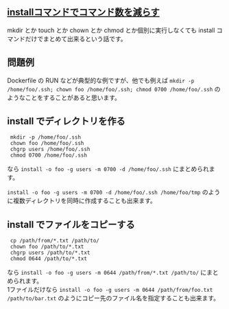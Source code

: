 ## [installコマンドでコマンド数を減らす](https://blog.n-z.jp/blog/2014-02-14-install.html)

mkdir とか touch とか chown とか chmod とか個別に実行しなくても install コマンドだけでまとめて出来るという話です。<br>

## 問題例
Dockerfile の RUN などが典型的な例ですが、他でも例えば `mkdir -p /home/foo/.ssh; chown foo /home/foo/.ssh; chmod 0700 /home/foo/.ssh` のようなことをすることがあると思います。<br>

## install でディレクトリを作る
```
 mkdir -p /home/foo/.ssh
 chown foo /home/foo/.ssh
 chgrp users /home/foo/.ssh
 chmod 0700 /home/foo/.ssh
```
なら `install -o foo -g users -m 0700 -d /home/foo/.ssh` にまとめられます。<br>

`install -o foo -g users -m 0700 -d /home/foo/.ssh /home/foo/tmp` のように複数ディレクトリを同時に作成することも出来ます。<br>

## install でファイルをコピーする
```
 cp /path/from/*.txt /path/to/
 chown foo /path/to/*.txt
 chgrp users /path/to/*.txt
 chmod 0644 /path/to/*.txt
```
なら `install -o foo -g users -m 0644 /path/from/*.txt /path/to/` にまとめられます。<br>
1ファイルだけなら `install -o foo -g users -m 0644 /path/from/foo.txt /path/to/bar.txt` のようにコピー先のファイル名を指定することも出来ます。<br>
